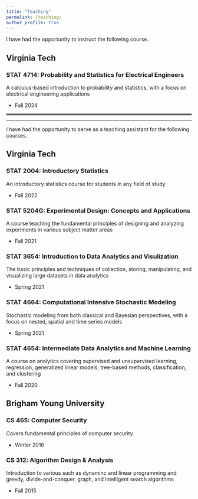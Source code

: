 ```yaml
---
title: "Teaching"
permalink: /teaching/
author_profile: true
---
```


I have had the opportunity to instruct the following course.

Virginia Tech
------
### STAT 4714: Probability and Statistics for Electrical Engineers

A calculus-based introduction to probability and statistics, with a focus on electrical engineering applications

* Fall 2024

<hr style="border:2px solid gray">

---

I have had the opportunity to serve as a teaching assistant for the following courses.

Virginia Tech
------
### STAT 2004: Introductory Statistics

An introductory statistics course for students in any field of study

* Fall 2022

### STAT 5204G: Experimental Design: Concepts and Applications

A course teaching the fundamental principles of designing and analyzing experiments in various subject matter areas

* Fall 2021

### STAT 3654: Introduction to Data Analytics and Visulization

The basic principles and techniques of collection, storing, manipulating, and visualizing large datasets in data analytics

* Spring 2021

### STAT 4664: Computational Intensive Stochastic Modeling

Stochastic modeling from both classical and Bayesian perspectives, with a focus on nested, spatial and time series models

* Spring 2021

### STAT 4654: Intermediate Data Analytics and Machine Learning

A course on analytics covering supervised and unsupervised learning, regression, generalized linear models, tree-based methods, classification, and clustering

* Fall 2020

Brigham Young University
------
### CS 465: Computer Security

Covers fundamental principles of computer security

* Winter 2016

### CS 312: Algorithm Design & Analysis

Introduction to various such as dynaminc and linear programming and greedy, divide-and-conquer, graph, and intelligent search algorithms

* Fall 2015
